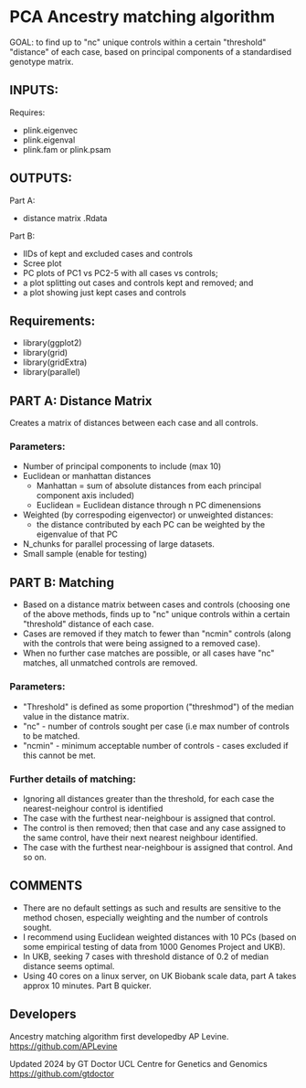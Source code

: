 # PCA Ancestry matching algorithm 

GOAL: to find up to "nc" unique controls within a certain "threshold" "distance" of each case, based on principal components of a standardised genotype matrix. 

## INPUTS: 
Requires:
* plink.eigenvec
* plink.eigenval
* plink.fam or plink.psam

## OUTPUTS:
Part A: 
* distance matrix .Rdata

Part B: 
* IIDs of kept and excluded cases and controls
* Scree plot
* PC plots of PC1 vs PC2-5 with all cases vs controls;
* a plot splitting out cases and controls kept and removed; and
* a plot showing just kept cases and controls  

## Requirements:
* library(ggplot2)
* library(grid)
* library(gridExtra)
* library(parallel)

## PART A: Distance Matrix
Creates a matrix of distances between each case and all controls.  

### Parameters: 

* Number of principal components to include (max 10)
* Euclidean or manhattan distances
  - Manhattan = sum of absolute distances from each principal component axis included)
  - Euclidean = Euclidean distance through n PC dimenensions
* Weighted (by correspoding eigenvector) or unweighted distances:
  - the distance contributed by each PC can be weighted by the eigenvalue of that PC
* N_chunks for parallel processing of large datasets.
* Small sample (enable for testing)

## PART B: Matching
* Based on a distance matrix between cases and controls (choosing one of the above methods, finds up to "nc" unique controls within a certain "threshold" distance of each case.
* Cases are removed if they match to fewer than "ncmin" controls (along with the controls that were being assigned to a removed case).
* When no further case matches are possible, or all cases have  "nc" matches, all unmatched controls are removed.

### Parameters: 
* "Threshold" is defined as some proportion ("threshmod") of the median value in the  distance matrix.
* "nc" - number of controls sought per case (i.e max number of controls to be matched.
* "ncmin" - minimum acceptable number of controls - cases excluded if this cannot be met. 

### Further details of matching: 
* Ignoring all distances greater than the threshold, for each case the nearest-neighour control is identified
* The case with the furthest near-neighbour is assigned that control. 
* The control is then removed; then that case and any case assigned to the same control, have their next nearest neighbour identified.
* The case with the furthest near-neighbour is assigned that control. And so on. 




## COMMENTS
* There are no default settings as such and results are sensitive to the method chosen, especially weighting and the number of controls sought.   
* I recommend using Euclidean weighted distances with 10 PCs (based on some empirical testing of data from 1000 Genomes Project and UKB). 
* In UKB, seeking 7 cases with threshold distance of 0.2 of median distance seems optimal. 
* Using 40 cores on a linux server, on UK Biobank scale data, part A takes approx 10 minutes. Part B quicker. 

## Developers
Ancestry matching algorithm first developedby AP Levine. https://github.com/APLevine

Updated 2024 by GT Doctor UCL Centre for Genetics and Genomics https://github.com/gtdoctor
